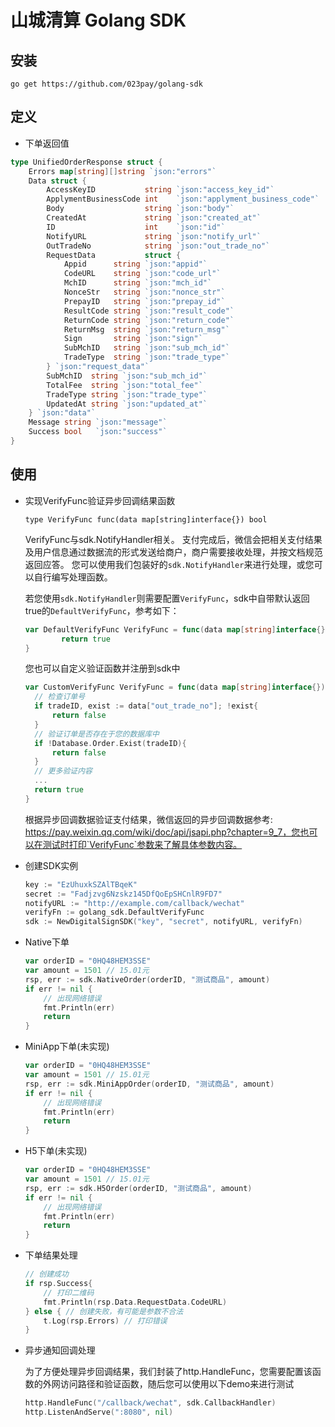 # 山城清算 Golang SDK
## 安装
`go get https://github.com/023pay/golang-sdk`
## 定义
- 下单返回值
```go
type UnifiedOrderResponse struct {
	Errors map[string][]string `json:"errors"`
	Data struct {
		AccessKeyID           string `json:"access_key_id"`
		ApplymentBusinessCode int    `json:"applyment_business_code"`
		Body                  string `json:"body"`
		CreatedAt             string `json:"created_at"`
		ID                    int    `json:"id"`
		NotifyURL             string `json:"notify_url"`
		OutTradeNo            string `json:"out_trade_no"`
		RequestData           struct {
			Appid      string `json:"appid"`
			CodeURL    string `json:"code_url"`
			MchID      string `json:"mch_id"`
			NonceStr   string `json:"nonce_str"`
			PrepayID   string `json:"prepay_id"`
			ResultCode string `json:"result_code"`
			ReturnCode string `json:"return_code"`
			ReturnMsg  string `json:"return_msg"`
			Sign       string `json:"sign"`
			SubMchID   string `json:"sub_mch_id"`
			TradeType  string `json:"trade_type"`
		} `json:"request_data"`
		SubMchID  string `json:"sub_mch_id"`
		TotalFee  string `json:"total_fee"`
		TradeType string `json:"trade_type"`
		UpdatedAt string `json:"updated_at"`
	} `json:"data"`
	Message string `json:"message"`
	Success bool   `json:"success"`
} 
```
## 使用
- 实现VerifyFunc验证异步回调结果函数
    
    `type VerifyFunc func(data map[string]interface{}) bool`
    
    VerifyFunc与sdk.NotifyHandler相关。
    支付完成后，微信会把相关支付结果及用户信息通过数据流的形式发送给商户，商户需要接收处理，并按文档规范返回应答。
    您可以使用我们包装好的`sdk.NotifyHandler`来进行处理，或您可以自行编写处理函数。
    
    若您使用`sdk.NotifyHandler`则需要配置`VerifyFunc`，sdk中自带默认返回true的`DefaultVerifyFunc`，参考如下：
    ```go
    var DefaultVerifyFunc VerifyFunc = func(data map[string]interface{}) bool {
    		return true
    }
    ```
    您也可以自定义验证函数并注册到sdk中
    ```go
    var CustomVerifyFunc VerifyFunc = func(data map[string]interface{}) bool {
      // 检查订单号
      if tradeID, exist := data["out_trade_no"]; !exist{
          return false
      }   
      // 验证订单是否存在于您的数据库中
      if !Database.Order.Exist(tradeID){
          return false
      }
      // 更多验证内容
      ...
      return true
    }
    ```
    根据异步回调数据验证支付结果，微信返回的异步回调数据参考: https://pay.weixin.qq.com/wiki/doc/api/jsapi.php?chapter=9_7，您也可以在测试时打印`VerifyFunc`参数来了解具体参数内容。
  
- 创建SDK实例
    ```go
    key := "EzUhuxkSZAlTBqeK"
    secret := "Fadjzvg6Nzskz145DfQoEpSHCnlR9FD7"
    notifyURL := "http://example.com/callback/wechat"
    verifyFn := golang_sdk.DefaultVerifyFunc
    sdk := NewDigitalSignSDK("key", "secret", notifyURL, verifyFn)
    ```

- Native下单
    ```go
    var orderID = "0HQ48HEM3SSE"
    var amount = 1501 // 15.01元
    rsp, err := sdk.NativeOrder(orderID, "测试商品", amount)
    if err != nil {
    	// 出现网络错误
        fmt.Println(err)
        return
    }
    ```
- MiniApp下单(未实现)
    ```go
    var orderID = "0HQ48HEM3SSE"
    var amount = 1501 // 15.01元
    rsp, err := sdk.MiniAppOrder(orderID, "测试商品", amount)
    if err != nil {
    	// 出现网络错误
        fmt.Println(err)
        return
    }
    ```
- H5下单(未实现)
    ```go
    var orderID = "0HQ48HEM3SSE"
    var amount = 1501 // 15.01元
    rsp, err := sdk.H5Order(orderID, "测试商品", amount)
    if err != nil {
    	// 出现网络错误
        fmt.Println(err)
        return
    }
   ```
- 下单结果处理
    ```go
    // 创建成功
    if rsp.Success{
        // 打印二维码
        fmt.Println(rsp.Data.RequestData.CodeURL)
    } else { // 创建失败，有可能是参数不合法
        t.Log(rsp.Errors) // 打印错误
    }
   ```
- 异步通知回调处理

  为了方便处理异步回调结果，我们封装了http.HandleFunc，您需要配置该函数的外网访问路径和验证函数，随后您可以使用以下demo来进行测试
  
  ```go
  http.HandleFunc("/callback/wechat", sdk.CallbackHandler)
  http.ListenAndServe(":8080", nil)
  ```